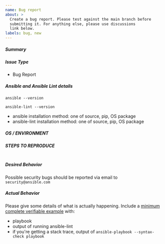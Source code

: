 ```yaml
---
name: Bug report
about: >
  Create a bug report. Please test against the main branch before
  submitting it. For anything else, please use discussions
  link below.
labels: bug, new
---
```

<!--- Verify first that your issue is not already reported on GitHub -->
<!--- Also test if the latest release and main branch are affected too -->

##### Summary
<!--- Explain the problem briefly below -->


##### Issue Type

- Bug Report

##### Ansible and Ansible Lint details
<!--- Paste verbatim output between triple backticks -->
```console (paste below)
ansible --version

ansible-lint --version

```

- ansible installation method: one of source, pip, OS package
- ansible-lint installation method: one of source, pip, OS package

##### OS / ENVIRONMENT
<!--- Provide all relevant information below, e.g. target OS versions, network device firmware, etc. -->


##### STEPS TO REPRODUCE
<!--- Describe exactly how to reproduce the problem, using a minimal test-case -->

<!--- Paste example playbooks or commands between triple backticks below -->
```console (paste below)

```

<!--- HINT: You can paste gist.github.com links for larger files -->

##### Desired Behavior
<!--- Describe what you expected to happen when running the steps above -->

Possible security bugs should be reported via email to `security@ansible.com`

##### Actual Behavior
<!--- Describe what actually happened. If possible run with extra verbosity (-vvvv) -->

Please give some details of what is actually happening.
Include a [minimum complete verifiable example] with:
- playbook
- output of running ansible-lint
- if you're getting a stack trace, output of
  `ansible-playbook --syntax-check playbook`


<!--- Paste verbatim command output between triple backticks -->
```paste below

```


[minimum complete verifiable example]: http://stackoverflow.com/help/mcve

